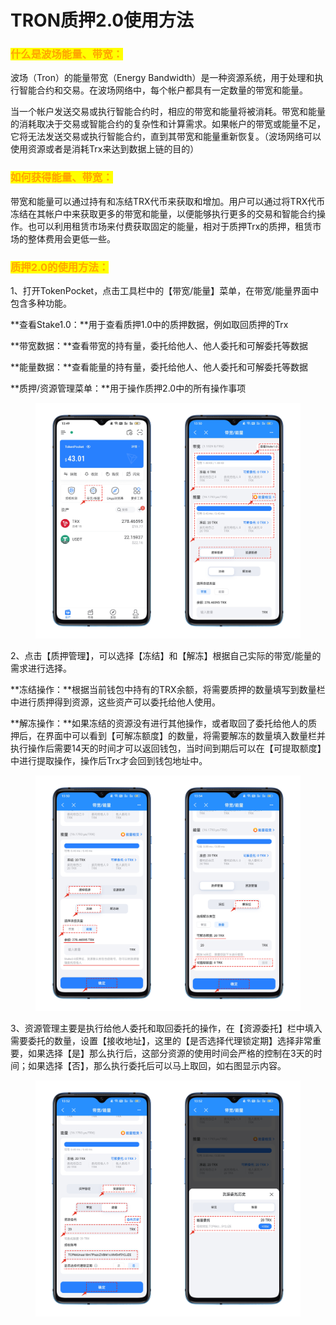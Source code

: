 # TRON质押2.0使用方法

### <mark style="color:orange;">什么是波场能量、带宽：</mark> <a href="#ohcga" id="ohcga"></a>

波场（Tron）的能量带宽（Energy Bandwidth）是一种资源系统，用于处理和执行智能合约和交易。在波场网络中，每个帐户都具有一定数量的带宽和能量。

当一个帐户发送交易或执行智能合约时，相应的带宽和能量将被消耗。带宽和能量的消耗取决于交易或智能合约的复杂性和计算需求。如果帐户的带宽或能量不足，它将无法发送交易或执行智能合约，直到其带宽和能量重新恢复。（波场网络可以使用资源或者是消耗Trx来达到数据上链的目的）

### <mark style="color:orange;">如何获得能量、带宽：</mark> <a href="#vj0dv" id="vj0dv"></a>

带宽和能量可以通过持有和冻结TRX代币来获取和增加。用户可以通过将TRX代币冻结在其帐户中来获取更多的带宽和能量，以便能够执行更多的交易和智能合约操作。也可以利用租赁市场来付费获取固定的能量，相对于质押Trx的质押，租赁市场的整体费用会更低一些。

### <mark style="color:orange;">质押2.0的使用方法：</mark> <a href="#nr4nz" id="nr4nz"></a>

1、打开TokenPocket，点击工具栏中的【带宽/能量】菜单，在带宽/能量界面中包含多种功能。

**查看Stake1.0：**用于查看质押1.0中的质押数据，例如取回质押的Trx

**带宽数据：**查看带宽的持有量，委托给他人、他人委托和可解委托等数据

**能量数据：**查看能量的持有量，委托给他人、他人委托和可解委托等数据

**质押/资源管理菜单：**用于操作质押2.0中的所有操作事项

<figure><img src="../../.gitbook/assets/1 (12) (2).png" alt=""><figcaption></figcaption></figure>

2、点击【质押管理】，可以选择【冻结】和【解冻】根据自己实际的带宽/能量的需求进行选择。

**冻结操作：**根据当前钱包中持有的TRX余额，将需要质押的数量填写到数量栏中进行质押得到资源，这些资产可以委托给他人使用。

**解冻操作：**如果冻结的资源没有进行其他操作，或者取回了委托给他人的质押后，在界面中可以看到【可解冻额度】的数量，将需要解冻的数量填入数量栏并执行操作后需要14天的时间才可以返回钱包，当时间到期后可以在【可提取额度】中进行提取操作，操作后Trx才会回到钱包地址中。

<figure><img src="../../.gitbook/assets/2 (18).png" alt=""><figcaption></figcaption></figure>

3、资源管理主要是执行给他人委托和取回委托的操作，在【资源委托】栏中填入需要委托的数量，设置【接收地址】，这里的【是否选择代理锁定期】选择非常重要，如果选择【是】那么执行后，这部分资源的使用时间会严格的控制在3天的时间；如果选择【否】，那么执行委托后可以马上取回，如右图显示内容。

<figure><img src="../../.gitbook/assets/3 (8).png" alt=""><figcaption></figcaption></figure>
